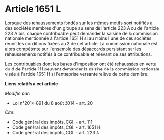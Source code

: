 # Article 1651 L

Lorsque des rehaussements fondés sur les mêmes motifs sont notifiés à des sociétés membres d'un groupe au sens de l'article
223 A ou de l'article 223 A bis, chaque contribuable peut demander la saisine de la commission nationale mentionnée à
l'article 1651 H si au moins l'une de ces sociétés réunit les conditions fixées au 2 de cet article. La commission nationale
est alors compétente sur l'ensemble des désaccords persistant sur les rehaussements notifiés à ce contribuable et relevant de
ses attributions. 

Les contribuables dont les bases d'imposition ont été rehaussées en vertu du d de l'article 111 peuvent demander la saisine
de la commission nationale visée à l'article 1651 H si l'entreprise versante relève de cette dernière.

**Liens relatifs à cet article**

_Modifié par_:

  - Loi n°2014-891 du 8 août 2014 - art. 20

_Cite_:

  - Code général des impôts, CGI. - art. 111
  - Code général des impôts, CGI. - art. 1651 H
  - Code général des impôts, CGI. - art. 223 A
